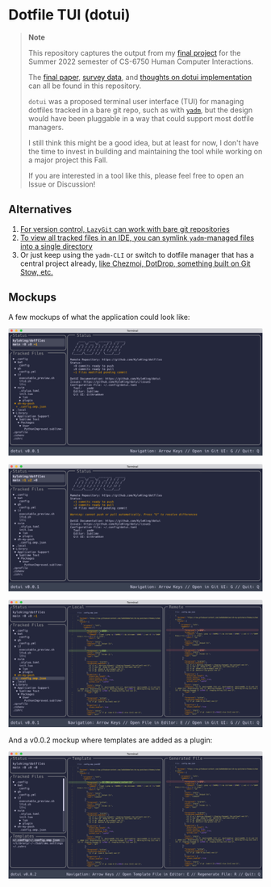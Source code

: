 # Dotfile TUI (dotui)

> **Note**
>
> This repository captures the output from my [final project](https://omscs6750.gatech.edu/summer-2022/project) for the Summer 2022 semester of CS-6750 Human Computer Interactions.
> 
> The [final paper](./docs/adr/CS6750-Final-Project/HCI-Project-King.pdf), [survey data](./docs/adr/CS6750-Final-Project/Survey), and [thoughts on dotui implementation](./docs/adr) can all be found in this repository.
>
> `dotui` was a proposed terminal user interface (TUI) for managing dotfiles tracked in a bare git repo, such as with [`yadm`](https://github.com/TheLocehiliosan/yadm), but the design would have been pluggable in a way that could support most dotfile managers.
> 
> I still think this might be a good idea, but at least for now, I don't have the time to invest in building and maintaining the tool while working on a major project this Fall.
> 
> If you are interested in a tool like this, please feel free to open an Issue or Discussion!

## Alternatives

1. [For version control, `LazyGit` can work with bare git repositories](https://github.com/jesseduffield/lazygit/discussions/1201)
1. [To view all tracked files in an IDE, you can symlink `yadm`-managed files into a single directory](https://github.com/TheLocehiliosan/yadm/issues/153#issuecomment-487607398)
1. Or just keep using the `yadm-CLI` or switch to dotfile manager that has a central project already, [like Chezmoi, DotDrop, something built on Git Stow, etc.](https://dotfiles.github.io/utilities/)

## Mockups

A few mockups of what the application could look like:

![Card04-Status](./docs/adr/CS6750-Final-Project/Prototype/Card04-Status.png)

![Card07-Conflict](./docs/adr/CS6750-Final-Project/Prototype/Card07-Conflict.png)

![Card03-Diff](./docs/adr/CS6750-Final-Project/Prototype/Card03-Diff.png)

And a v0.0.2 mockup where templates are added as a plugin:

![Card08-Template](./docs/adr/CS6750-Final-Project/Prototype/Card08-Template.png)
